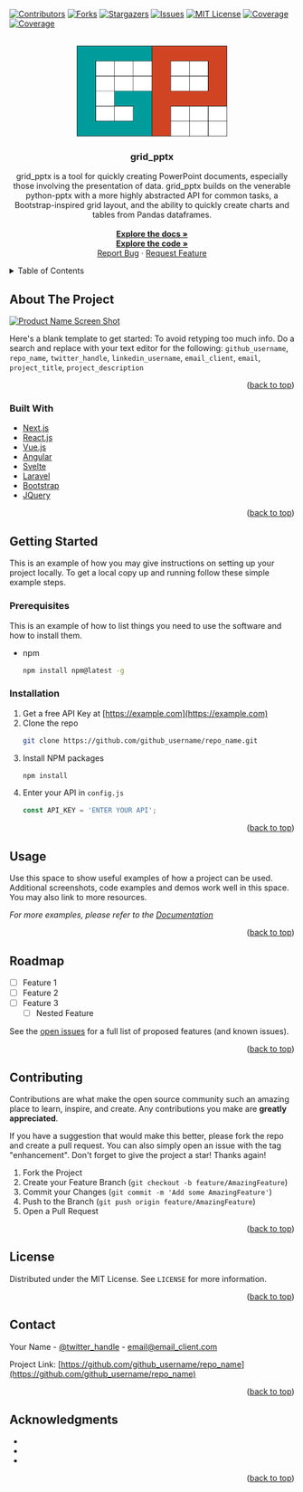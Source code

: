 <div id="top"></div>

<!-- PROJECT SHIELDS -->
[![Contributors][contributors-shield]][contributors-url]
[![Forks][forks-shield]][forks-url]
[![Stargazers][stars-shield]][stars-url]
[![Issues][issues-shield]][issues-url]
[![MIT License][license-shield]][license-url]
[![Coverage][coverage-shield]][coverage-url]
[![Coverage][build-shield]][coverage-url]


<!-- PROJECT LOGO -->
<br />
<div align="center">
  <a href="https://github.com/rogue26/grid_pptx">
    <img src="docs/source/_static/logo.png" alt="Logo" width="266" height="160">
  </a>

<h3 align="center">grid_pptx</h3>

  <p align="center">

grid_pptx is a tool for quickly creating PowerPoint documents, especially those involving 
the presentation of data. grid_pptx builds on the venerable python-pptx with a more highly 
abstracted API for common tasks, a Bootstrap-inspired grid layout, and the ability to 
quickly create charts and tables from Pandas dataframes.
    <br />
    <br />
    <a href="https://grid_pptx.readthedocs.io/en/latest"><strong>Explore the docs »</strong></a>
    <br />
    <a href="https://github.com/rogue26/grid_pptx"><strong>Explore the code »</strong></a>
    <br />
    <a href="https://github.com/rogue26/grid_pptx/issues">Report Bug</a>
    ·
    <a href="https://github.com/rogue26/grid_pptx/issues">Request Feature</a>
  </p>
</div>



<!-- TABLE OF CONTENTS -->
<details>
  <summary>Table of Contents</summary>
  <ol>
    <li>
      <a href="#about-the-project">About The Project</a>
      <ul>
        <li><a href="#built-with">Built With</a></li>
      </ul>
    </li>
    <li>
      <a href="#getting-started">Getting Started</a>
      <ul>
        <li><a href="#prerequisites">Prerequisites</a></li>
        <li><a href="#installation">Installation</a></li>
      </ul>
    </li>
    <li><a href="#usage">Usage</a></li>
    <li><a href="#roadmap">Roadmap</a></li>
    <li><a href="#contributing">Contributing</a></li>
    <li><a href="#license">License</a></li>
    <li><a href="#contact">Contact</a></li>
    <li><a href="#acknowledgments">Acknowledgments</a></li>
  </ol>
</details>



<!-- ABOUT THE PROJECT -->
## About The Project

[![Product Name Screen Shot][product-screenshot]](https://example.com)

Here's a blank template to get started: To avoid retyping too much info. Do a search and replace with your text editor for the following: `github_username`, `repo_name`, `twitter_handle`, `linkedin_username`, `email_client`, `email`, `project_title`, `project_description`

<p align="right">(<a href="#top">back to top</a>)</p>



### Built With

* [Next.js](https://nextjs.org/)
* [React.js](https://reactjs.org/)
* [Vue.js](https://vuejs.org/)
* [Angular](https://angular.io/)
* [Svelte](https://svelte.dev/)
* [Laravel](https://laravel.com)
* [Bootstrap](https://getbootstrap.com)
* [JQuery](https://jquery.com)

<p align="right">(<a href="#top">back to top</a>)</p>



<!-- GETTING STARTED -->
## Getting Started

This is an example of how you may give instructions on setting up your project locally.
To get a local copy up and running follow these simple example steps.

### Prerequisites

This is an example of how to list things you need to use the software and how to install them.
* npm
  ```sh
  npm install npm@latest -g
  ```

### Installation

1. Get a free API Key at [https://example.com](https://example.com)
2. Clone the repo
   ```sh
   git clone https://github.com/github_username/repo_name.git
   ```
3. Install NPM packages
   ```sh
   npm install
   ```
4. Enter your API in `config.js`
   ```js
   const API_KEY = 'ENTER YOUR API';
   ```

<p align="right">(<a href="#top">back to top</a>)</p>



<!-- USAGE EXAMPLES -->
## Usage

Use this space to show useful examples of how a project can be used. Additional screenshots, code examples and demos work well in this space. You may also link to more resources.

_For more examples, please refer to the [Documentation](https://example.com)_

<p align="right">(<a href="#top">back to top</a>)</p>



<!-- ROADMAP -->
## Roadmap

- [ ] Feature 1
- [ ] Feature 2
- [ ] Feature 3
    - [ ] Nested Feature

See the [open issues](https://github.com/github_username/repo_name/issues) for a full list of proposed features (and known issues).

<p align="right">(<a href="#top">back to top</a>)</p>



<!-- CONTRIBUTING -->
## Contributing

Contributions are what make the open source community such an amazing place to learn, inspire, and create. Any contributions you make are **greatly appreciated**.

If you have a suggestion that would make this better, please fork the repo and create a pull request. You can also simply open an issue with the tag "enhancement".
Don't forget to give the project a star! Thanks again!

1. Fork the Project
2. Create your Feature Branch (`git checkout -b feature/AmazingFeature`)
3. Commit your Changes (`git commit -m 'Add some AmazingFeature'`)
4. Push to the Branch (`git push origin feature/AmazingFeature`)
5. Open a Pull Request

<p align="right">(<a href="#top">back to top</a>)</p>



<!-- LICENSE -->
## License

Distributed under the MIT License. See `LICENSE` for more information.

<p align="right">(<a href="#top">back to top</a>)</p>



<!-- CONTACT -->
## Contact

Your Name - [@twitter_handle](https://twitter.com/twitter_handle) - email@email_client.com

Project Link: [https://github.com/github_username/repo_name](https://github.com/github_username/repo_name)

<p align="right">(<a href="#top">back to top</a>)</p>



<!-- ACKNOWLEDGMENTS -->
## Acknowledgments

* []()
* []()
* []()

<p align="right">(<a href="#top">back to top</a>)</p>



<!-- MARKDOWN LINKS & IMAGES -->
<!-- https://www.markdownguide.org/basic-syntax/#referencelicense-style-links -->
[contributors-shield]: https://img.shields.io/github/contributors/rogue26/grid_pptx.svg?style=for-the-badge
[contributors-url]: https://github.com/rogue26/grid_pptx/graphs/contributors
[forks-shield]: https://img.shields.io/github/forks/rogue26/grid_pptx.svg?style=for-the-badge
[forks-url]: https://github.com/rogue26/grid_pptx/network/members
[stars-shield]: https://img.shields.io/github/stars/rogue26/grid_pptx.svg?style=for-the-badge
[stars-url]: https://github.com/rogue26/grid_pptx/stargazers
[issues-shield]: https://img.shields.io/github/issues/rogue26/grid_pptx.svg?style=for-the-badge
[issues-url]: https://github.com/rogue26/grid_pptx/issues
[license-shield]: https://img.shields.io/github/license/rogue26/grid_pptx.svg?style=for-the-badge
[coverage-shield]: https://img.shields.io/coveralls/github/rogue26/grid_pptx.svg?style=for-the-badge
[coverage-url]: https://coveralls.io/github/rogue26/grid_pptx
[build-shield]: https://img.shields.io/circleci/build/github/rogue26/grid_pptx/master.svg?style=for-the-badge
[license-url]: https://github.com/rogue26/grid_pptx/blob/master/LICENSE
[linkedin-shield]: https://img.shields.io/badge/-LinkedIn-black.svg?style=for-the-badge&logo=linkedin&colorB=555
[product-screenshot]: images/screenshot.png


